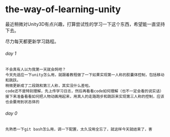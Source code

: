 # the-way-of-learning-unity

最近稍微对Unity3D有点兴趣，打算尝试性的学习一下这个东西，希望能一直坚持下去。

尽力每天都更新学习路程。

###### day 1  
	不会真有人以为我第一天就会鸽吧？
	今天先适应一下unity怎么用，就跟着教程做了一下如果实现第一人称的胶囊体控制，包括移动和跳跃。
	稍微更新成了二段跳和第三人称，其实没什么差啦。
	code还不是特别理解，先上传学习日志，然后再看看code如何理解（也不一定会看的说实话）
	接下来准备看看如何把人物动画用起来，用真人的走路跑步和跳跃来实现第三人称的控制，应该也会要用到状态体的

###### day 0
	先熟悉一下git bash怎么用，调一下配置，太久没用全忘了，就这样今天就结束了，害









